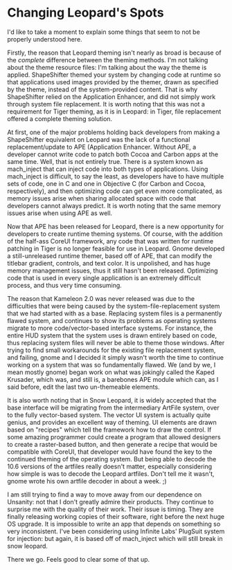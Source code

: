 # Changing Leopard's Spots #

I'd like to take a moment to explain some things that seem to not be properly understood here.  

Firstly, the reason that Leopard theming isn't nearly as broad is because of the *complete* difference between the theming methods. I'm not talking about the theme resource files:  I'm talking about the way the theme is applied. ShapeShifter themed your system by changing code at runtime so that applications used images provided by the themer, drawn as specified by the theme, instead of the system-provided content. That is why ShapeShifter relied on the Application Enhancer, and did not simply work through system file replacement. It is worth noting that this was not a requirement for Tiger theming, as it is in Leopard:  in Tiger, file replacement offered a complete theming solution.  

At first, one of the major problems holding back developers from making a ShapeShifter equivalent on Leopard was the lack of a functional replacement/update to APE (Application Enhancer. Without APE, a developer cannot write code to patch both Cocoa and Carbon apps at the same time. Well, that is not entirely true. There is a system known as mach\_inject that can inject code into both types of applications. Using mach_inject is difficult, to say the least, as developers have to have multiple sets of code, one in C and one in Objective C (for Carbon and Cocoa, respectively), and then optimizing code can get even more complicated, as memory issues arise when sharing allocated space with code that developers cannot always predict. It is worth noting that the same memory issues arise when using APE as well.  

Now that APE has been released for Leopard, there is a new opportunity for developers to create runtime theming systems. Of course, with the addition of the half-ass CoreUI framework, any code that was written for runtime patching in Tiger is no longer feasible for use in Leopard. Gnome developed a still-unreleased runtime themer, based off of APE, that can modify the titlebar gradient, controls, and text color. It is unpolished, and has huge memory management issues, thus it still hasn't been released. Optimizing code that is used in every single application is an extremely difficult process, and thus very time consuming.  

The reason that Kameleon 2.0 was never released was due to the difficulties that were being caused by the system-file-replacement system that we had started with as a base. Replacing system files is a permanently flawed system, and continues to show its problems as operating systems migrate to more code/vector-based interface systems. For instance, the entire HUD system that the system uses is drawn entirely based on code, thus replacing system files will never be able to theme those windows. After trying to find small workarounds for the existing file replacement system, and failing, gnome and I decided it simply wasn't worth the time to continue working on a system that was so fundamentally flawed. We (and by we, I mean mostly gnome) began work on what was jokingly called the Kaped Krusader, which was, and still is, a barebones APE module which can, as I said before, edit the last two un-themeable elements.  

It is also worth noting that in Snow Leopard, it is widely accepted that the base interface will be migrating from the intermediary ArtFile system, over to the fully vector-based system. The vector UI system is actually quite genius, and provides an excellent way of theming. UI elements are drawn based on "recipes" which tell the framework how to draw the control. If some amazing programmer could create a program that allowed designers to create a raster-based button, and then generate a recipe that would be compatible with CoreUI, that developer would have found the key to the continued theming of the operating system. But being able to decode the 10.6 versions of the artfiles really doesn't matter, especially considering how simple is was to decode the Leopard artfiles. Don't tell me it wasn't, gnome wrote his own artfile decoder in about a week. ;)  

I am still trying to find a way to move away from our dependence on Unsanity:  not that I don't greatly admire their products. They continue to surprise me with the quality of their work. Their issue is timing. They are finally releasing working copies of their software, right before the next huge OS upgrade. It is impossible to write an app that depends on something so very inconsistent. I've been considering using Infinite Labs' PlugSuit system for injection:  but again, it is based off of mach\_inject which will still break in snow leopard.  

There we go. Feels good to clear some of that up.  